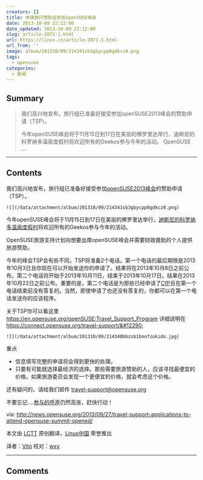 ```yaml
---
creators: []
title: 申请旅行赞助去参加openSUSE峰会
date: 2013-10-09 22:12:00
date_updated: 2013-10-09 22:12:00
slug: article-2071-1.html
url: https://linux.cn/article-2071-1.html
url_from: ''
image: album/201310/09/214341sb3gbycpp0gdkcz0.png
tags:
  - opensuse
categories:
  - 新闻
---
```


## Summary

> 我们高兴地宣布，旅行组已准备好接受参加openSUSE2013峰会的赞助申请（TSP）。
> 
> 今年openSUSE峰会将于11月15日到17日在美丽的佛罗里达举行，迪斯尼的科罗纳多温泉度假村将欢迎所有的Geekos参与今年的活动。
> OpenSUSE ...

***

<!-- more -->

## Contents

我们高兴地宣布，旅行组已准备好接受参加[openSUSE2013峰会](http://summit.opensuse.org/)的赞助申请（TSP）。

 `![](/data/attachment/album/201310/09/214341sb3gbycpp0gdkcz0.png)`

今年openSUSE峰会将于11月15日到17日在美丽的佛罗里达举行，[迪斯尼的科罗纳多温泉度假村](http://summit.opensuse.org/#location)将欢迎所有的Geekos参与今年的活动。

OpenSUSE旅游支持计划向想要出席openSUSE峰会并需要财政援助的个人提供旅游赞助。

今年的峰会TSP会有些不同。TSP将准备2个电话。第一个电话的最后期限是2013年10月3日且你现在可以开始发送你的申请了。结果将在2013年10月8日之前公布。第二个电话将开始于2013年10月11日，结束于2013年10月17日。结果在2013年10月22日之前公布。重要的是，第二个电话是为那些已经申请了[CfP](http://summit.opensuse.org/#cfp)且在第一个电话结束前没有答复的。当然，即使申请了也还没有答复的，你都可以在第一个电话发送你的应该程序。

关于TSP你可以看这里<https://en.opensuse.org/openSUSE:Travel_Support_Program> 详细说明在<https://connect.opensuse.org/travel-support/&#12290>;

 `![](/data/attachment/album/201310/09/214348bbzsb1bnofzokido.jpg)`

重点

* 信息填写完整的申请将会得到更快的处理。
* 只要有可能就选择最经济的选择。那些需要旅游赞助的人，应该寻找最便宜的价格。如果旅游委员会发现一个更便宜的价格，就会考虑这个价格。

还有疑问的，请给我们邮件 [travel-support@opensuse.org](mailto:travel-support@opensuse.org)

不要忘记....[参与的呼声](http://summit.opensuse.org/#cfp)仍然高涨，赶快行动！

 

via: <http://news.opensuse.org/2013/09/27/travel-support-applications-to-attend-opensuse-summit-opened/>

本文由 [LCTT](https://github.com/LCTT/TranslateProject) 原创翻译，[Linux中国](https://linux.cn/portal.php) 荣誉推出

译者：[Vito](https://linux.cn/space/Vito) 校对：[wxy](https://linux.cn/space/wxy)

***

## Comments
